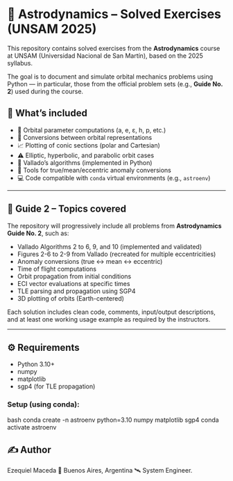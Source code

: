 # 🌌 Astrodynamics – Solved Exercises (UNSAM 2025)

This repository contains solved exercises from the **Astrodynamics** course at UNSAM (Universidad Nacional de San Martín), based on the 2025 syllabus.

The goal is to document and simulate orbital mechanics problems using Python — in particular, those from the official problem sets (e.g., **Guide No. 2**) used during the course.

## 📘 What’s included

- 📐 Orbital parameter computations (a, e, ε, h, p, etc.)
- 🔁 Conversions between orbital representations
- 📈 Plotting of conic sections (polar and Cartesian)
- ⚠️ Elliptic, hyperbolic, and parabolic orbit cases
- 🔬 Vallado’s algorithms (implemented in Python)
- 📎 Tools for true/mean/eccentric anomaly conversions
- 💻 Code compatible with `conda` virtual environments (e.g., `astroenv`)

---

## 📝 Guide 2 – Topics covered

The repository will progressively include all problems from **Astrodynamics Guide No. 2**, such as:

- Vallado Algorithms 2 to 6, 9, and 10 (implemented and validated)
- Figures 2-6 to 2-9 from Vallado (recreated for multiple eccentricities)
- Anomaly conversions (true ↔ mean ↔ eccentric)
- Time of flight computations
- Orbit propagation from initial conditions
- ECI vector evaluations at specific times
- TLE parsing and propagation using SGP4
- 3D plotting of orbits (Earth-centered)

Each solution includes clean code, comments, input/output descriptions, and at least one working usage example as required by the instructors.

---

## ⚙️ Requirements

- Python 3.10+
- numpy
- matplotlib
- sgp4 (for TLE propagation)

### Setup (using conda):

bash
conda create -n astroenv python=3.10 numpy matplotlib sgp4
conda activate astroenv

## ✍️ Author
Ezequiel Maceda
📍 Buenos Aires, Argentina
🛰️ System Engineer.

